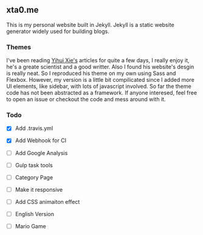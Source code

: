 ## xta0.me

This is my personal website built in Jekyll. Jekyll is a static website generator widely used for building blogs. 


### Themes

I've been reading [Yihui Xie's]() articles for quite a few days, I really enjoy it, he's a greate scientist and a good writter. Also I found his website's desgin is really neat. So I reproduced his theme on my own using Sass and Flexbox. However, my version is a little bit compilicated since I added more UI elements, like sidebar, with lots of javascript involved. So far the theme code has not been abstracted as a framework. If anyone interesed, feel free to open an issue or checkout the code and mess around with it.

### Todo

- [x] Add .travis.yml
- [x] Add Webhook for CI
- [ ] Add Google Analysis
- [ ] Gulp task tools
- [ ] Category Page
- [ ] Make it responsive
- [ ] Add CSS animaiton effect
- [ ] English Version
- [ ] Mario Game




